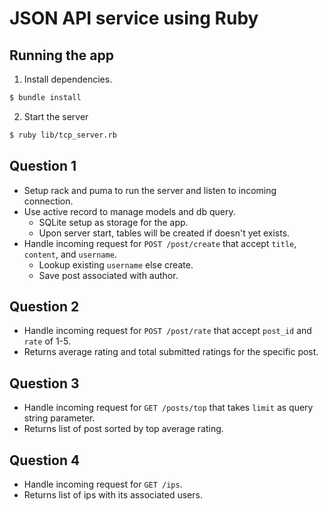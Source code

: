 # JSON API service using Ruby

## Running the app
1. Install dependencies.
  ```sh
  $ bundle install
  ```
2. Start the server
  ```sh
  $ ruby lib/tcp_server.rb
```

## Question 1
- Setup rack and puma to run the server and listen to incoming connection.
- Use active record to manage models and db query.
  - SQLite setup as storage for the app.
  - Upon server start, tables will be created if doesn't yet exists.
- Handle incoming request for `POST /post/create` that accept `title`, `content`, and `username`.
  - Lookup existing `username` else create.
  - Save post associated with author.

## Question 2
- Handle incoming request for `POST /post/rate` that accept `post_id` and `rate` of 1-5.
- Returns average rating and total submitted ratings for the specific post.

## Question 3
- Handle incoming request for `GET /posts/top` that takes `limit` as query string parameter.
- Returns list of post sorted by top average rating.

## Question 4
- Handle incoming request for `GET /ips`.
- Returns list of ips with its associated users.
